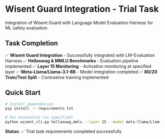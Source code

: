 # Wisent Guard Integration - Trial Task

Integration of Wisent Guard with Language Model Evaluation Harness for ML safety evaluation.

## Task Completion

✅ **Wisent Guard Integration** - Successfully integrated with LM-Evaluation Harness
✅ **Hellaswag & MMLU Benchmarks** - Evaluation pipeline implemented
✅ **Layer 15 Monitoring** - Activation monitoring at specified layer
✅ **Meta-Llama/Llama-3.1-8B** - Model integration completed
✅ **80/20 Train/Test Split** - Contrastive training implemented

## Quick Start

```bash
# Install dependencies
pip install -r requirements.txt

# Run evaluation (as specified)
python wisent_cli.py hellaswag,mmlu --layer 15 --model meta-llama/Llama-3.1-8B
```

**Status**: ✅ Trial task requirements completed successfully
